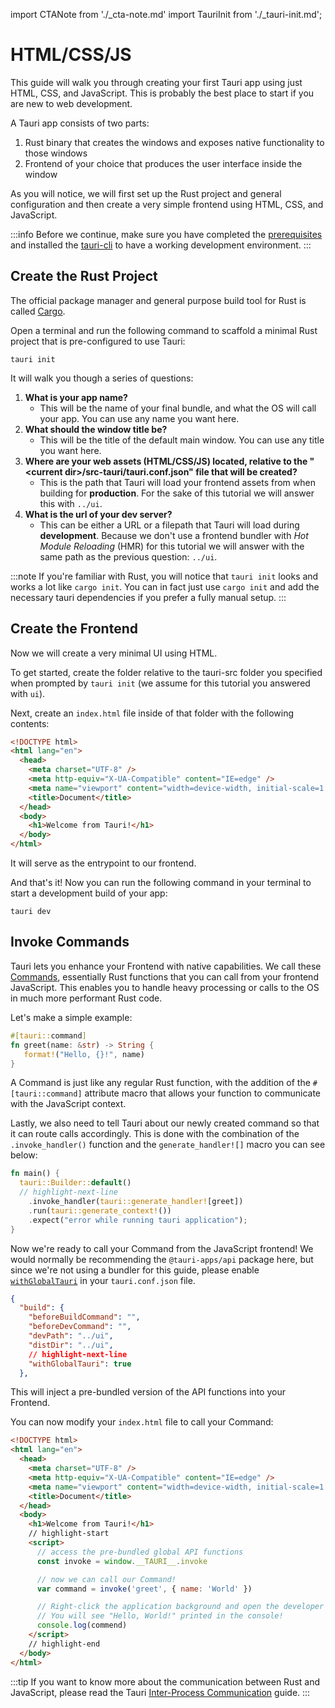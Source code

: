 import CTANote from './\_cta-note.md'
import TauriInit from './\_tauri-init.md';

# HTML/CSS/JS

<CTANote />

This guide will walk you through creating your first Tauri app using just HTML, CSS, and JavaScript. This is probably the best place to start if you are new to web development.

A Tauri app consists of two parts:

1. Rust binary that creates the windows and exposes native functionality to those windows
2. Frontend of your choice that produces the user interface inside the window

As you will notice, we will first set up the Rust project and general configuration and then create a very simple frontend using HTML, CSS, and JavaScript.

<!-- TODO: Screenshot. Preview of what we're building -->

:::info
Before we continue, make sure you have completed the [prerequisites] and installed the [tauri-cli] to have a working development environment.
:::

## Create the Rust Project

<!-- TODO: Create a fragment for this, but I don't know how to do MDX with children and my airport wifi is too slow for docusaurus' website -->

The official package manager and general purpose build tool for Rust is called [Cargo].

Open a terminal and run the following command to scaffold a minimal Rust project that is pre-configured to use Tauri:

```shell
tauri init
```

It will walk you though a series of questions:

1. **What is your app name?**
   - This will be the name of your final bundle, and what the OS will call your app. You can use any name you want here.
2. **What should the window title be?**
   - This will be the title of the default main window. You can use any title you want here.
3. **Where are your web assets (HTML/CSS/JS) located, relative to the "<current dir\>/src-tauri/tauri.conf.json" file that will be created?**
   - This is the path that Tauri will load your frontend assets from when building for **production**. For the sake of this tutorial we will answer this with `../ui`.
4. **What is the url of your dev server?** <br />
   - This can be either a URL or a filepath that Tauri will load during **development**. Because we don't use a frontend bundler with _Hot Module Reloading_ (HMR) for this tutorial we will answer with the same path as the previous question: `../ui`.

:::note
If you're familiar with Rust, you will notice that `tauri init` looks and works a lot like `cargo init`. You can in fact just use `cargo init` and add the necessary tauri dependencies if you prefer a fully manual setup.
:::

<TauriInit />

## Create the Frontend

Now we will create a very minimal UI using HTML.

To get started, create the folder relative to the tauri-src folder you specified when prompted by `tauri init` (we assume for this tutorial you answered with `ui`).

Next, create an `index.html` file inside of that folder with the following contents:

```html title=index.html
<!DOCTYPE html>
<html lang="en">
  <head>
    <meta charset="UTF-8" />
    <meta http-equiv="X-UA-Compatible" content="IE=edge" />
    <meta name="viewport" content="width=device-width, initial-scale=1.0" />
    <title>Document</title>
  </head>
  <body>
    <h1>Welcome from Tauri!</h1>
  </body>
</html>
```

It will serve as the entrypoint to our frontend.

And that's it! Now you can run the following command in your terminal to start a development build of your app:

```shell
tauri dev
```

<!-- TODO: SCREENSHOT -->

## Invoke Commands

Tauri lets you enhance your Frontend with native capabilities. We call these [Commands][command], essentially Rust functions that you can call from your frontend JavaScript. This enables you to handle heavy processing or calls to the OS in much more performant Rust code.

Let's make a simple example:

```rust
#[tauri::command]
fn greet(name: &str) -> String {
   format!("Hello, {}!", name)
}
```

A Command is just like any regular Rust function, with the addition of the `#[tauri::command]` attribute macro that allows your function to communicate with the JavaScript context.

Lastly, we also need to tell Tauri about our newly created command so that it can route calls accordingly. This is done with the combination of the `.invoke_handler()` function and the `generate_handler![]` macro you can see below:

```rust
fn main() {
  tauri::Builder::default()
  // highlight-next-line
    .invoke_handler(tauri::generate_handler![greet])
    .run(tauri::generate_context!())
    .expect("error while running tauri application");
}
```

Now we're ready to call your Command from the JavaScript frontend! We would normally be recommending the `@tauri-apps/api` package here, but since we're not using a bundler for this guide, please enable [`withGlobalTauri`][withglobaltauri] in your `tauri.conf.json` file.

```json
{
  "build": {
    "beforeBuildCommand": "",
    "beforeDevCommand": "",
    "devPath": "../ui",
    "distDir": "../ui",
    // highlight-next-line
    "withGlobalTauri": true
  },
```

This will inject a pre-bundled version of the API functions into your Frontend.

You can now modify your `index.html` file to call your Command:

```html title=index.html
<!DOCTYPE html>
<html lang="en">
  <head>
    <meta charset="UTF-8" />
    <meta http-equiv="X-UA-Compatible" content="IE=edge" />
    <meta name="viewport" content="width=device-width, initial-scale=1.0" />
    <title>Document</title>
  </head>
  <body>
    <h1>Welcome from Tauri!</h1>
    // highlight-start
    <script>
      // access the pre-bundled global API functions
      const invoke = window.__TAURI__.invoke

      // now we can call our Command!
      var command = invoke('greet', { name: 'World' })

      // Right-click the application background and open the developer tools.
      // You will see "Hello, World!" printed in the console!
      console.log(commend)
    </script>
    // highlight-end
  </body>
</html>
```

:::tip
If you want to know more about the communication between Rust and JavaScript, please read the Tauri [Inter-Process Communication][inter-process-communication] guide.
:::

[cargo]: https://doc.rust-lang.org/cargo/
[prerequisites]: ../prerequisites.md
[tauri-cli]: ../tauri-cli.md
[command]: ../../features/command.md
[withglobaltauri]: ../../../api/config#buildconfig.withglobaltauri
[inter-process-communication]: ../../architecture/inter-process-communication/README.md
